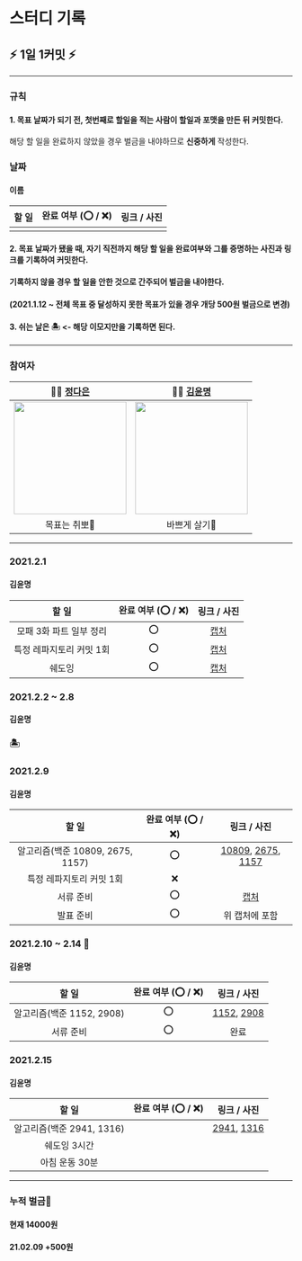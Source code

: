 # 스터디 기록

## :zap: 1일 1커밋 :zap:


---

### 규칙
#### 1. 목표 날짜가 되기 전, 첫번째로 할일을 적는 사람이 할일과 포맷을 만든 뒤 커밋한다.
 해당 할 일을 완료하지 않았을 경우 벌금을 내야하므로 **신중하게** 작성한다.

### 날짜

#### 이름

| 할 일 | 완료 여부 (⭕ / ❌) | 링크 / 사진 |
|:-----:| ------------------- |:-----------:|
|       |                     |             |


#### 2. 목표 날짜가 됐을 때, 자기 직전까지 해당 할 일을 완료여부와 그를 증명하는 사진과 링크를 기록하여 커밋한다.
#### 기록하지 않을 경우 할 일을 안한 것으로 간주되어 벌금을 내야한다.
#### (2021.1.12 ~ 전체 목표 중 달성하지 못한 목표가 있을 경우 개당 500원 벌금으로 변경)

#### 3. 쉬는 날은 🏝 <- 해당 이모지만을 기록하면 된다.

---

### 참여자

| 👩‍💻 [정다은](https://github.com/jeongdaeun98) | 👩‍💻 [김윤명](https://github.com/yoonmyung)  |
|:-----------------------------------------------:|:---------------------------------------------:|
|  <img src="https://i.imgur.com/G2JU8YL.png" width="200" />  | <img src="https://i.imgur.com/efczYmh.png" width="200" /> |
|                  목표는 취뽀🌟                  |                 바쁘게 살기:tada:                   |



---


### 2021.2.1
#### 김윤명
| 할 일                          | 완료 여부 (⭕ / ❌)| 링크 / 사진   |
|:------------------------------:|:-------------------:|:-------------:|
|모패 3화 파트 일부 정리|⭕|[캡처](https://user-images.githubusercontent.com/40621689/106520817-acf49100-6520-11eb-9d07-c506e3ba547c.PNG)|
|특정 레파지토리 커밋 1회|⭕|[캡처](https://user-images.githubusercontent.com/40621689/106520821-aebe5480-6520-11eb-8bbb-ecced48df42b.PNG)|
|쉐도잉|⭕|[캡처](https://user-images.githubusercontent.com/40621689/106520822-b120ae80-6520-11eb-82bc-d0df6ca844d1.jpg)|


### 2021.2.2 ~ 2.8
#### 김윤명
### 🏝


### 2021.2.9
#### 김윤명
| 할 일                          | 완료 여부 (⭕ / ❌)| 링크 / 사진   |
|:------------------------------:|:-------------------:|:-------------:|
|알고리즘(백준 10809, 2675, 1157)|⭕|[10809](https://github.com/yoonmyung/algorithm/blob/main/baekjoon/C%2B%2B/~2021.02/BOJ10809.cpp), [2675](https://github.com/yoonmyung/algorithm/blob/main/baekjoon/C%2B%2B/~2021.02/BOJ2675.cpp), [1157](https://github.com/yoonmyung/algorithm/blob/main/baekjoon/C%2B%2B/~2021.02/BOJ1157.cpp)|
|특정 레파지토리 커밋 1회|❌|[]()|
|서류 준비|⭕|[캡처](https://user-images.githubusercontent.com/40621689/107399576-366d1a00-6b44-11eb-8c48-78dc28199cf0.PNG)|
|발표 준비|⭕|위 캡처에 포함|


### 2021.2.10 ~ 2.14 🧧
#### 김윤명
| 할 일                          | 완료 여부 (⭕ / ❌)| 링크 / 사진   |
|:------------------------------:|:-------------------:|:-------------:|
|알고리즘(백준 1152, 2908)|⭕|[1152](https://github.com/yoonmyung/algorithm/blob/main/baekjoon/C%2B%2B/~2021.02/BOJ1152.cpp), [2908](https://github.com/yoonmyung/algorithm/blob/main/baekjoon/C%2B%2B/~2021.02/BOJ2908.cpp)|
|서류 준비|⭕|완료|


### 2021.2.15
#### 김윤명
| 할 일                          | 완료 여부 (⭕ / ❌)| 링크 / 사진   |
|:------------------------------:|:-------------------:|:-------------:|
|알고리즘(백준 2941, 1316)||[2941](), [1316]()|
|쉐도잉 3시간||[]()|
|아침 운동 30분||[]()|


---


### 누적 벌금:money_with_wings: 

#### 현재 14000원
#### 21.02.09 +500원
